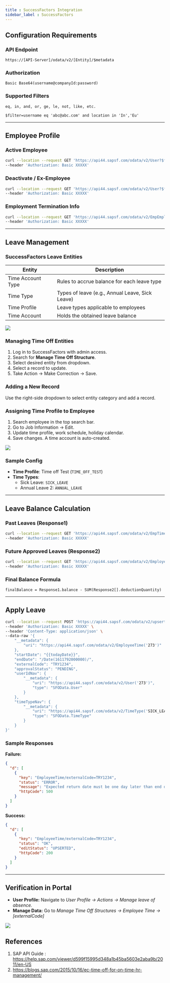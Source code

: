 ```yaml
---
title : SuccessFactors Integration
sidebar_label : SuccessFactors
---
```


## Configuration Requirements

### API Endpoint
```
https://[API-Server]/odata/v2/[Entity]/$metadata
```

### Authorization
```
Basic Base64(username@companyId:password)
```

### Supported Filters
```
eq, in, and, or, ge, le, not, like, etc.

$filter=username eq 'abc@abc.com' and location in 'In','Eu'
```

---

## Employee Profile

### Active Employee
```bash
curl --location --request GET 'https://api44.sapsf.com/odata/v2/User?$filter=username%20eq%20%27abc@yellowmessenger.com%27&$format=json' \
--header 'Authorization: Basic XXXXX'
```

### Deactivate / Ex-Employee
```bash
curl --location --request GET 'https://api44.sapsf.com/odata/v2/User?$filter=username%20eq%20%27abc@yellowmessenger.com%27%20and%20status%20eq%20%27f%27&$format=json&$select=defaultFullName,userId,jobCode,email,hireDate' \
--header 'Authorization: Basic XXXXX'
```

### Employment Termination Info
```bash
curl --location --request GET 'https://api44.sapsf.com/odata/v2/EmpEmploymentTermination?$filter=userId%20eq%20300&$format=json' \
--header 'Authorization: Basic XXXXX'
```

---

## Leave Management

### SuccessFactors Leave Entities

| Entity            | Description                                                                 |
|------------------|-----------------------------------------------------------------------------|
| Time Account Type | Rules to accrue balance for each leave type                                |
| Time Type         | Types of leave (e.g., Annual Leave, Sick Leave)                             |
| Time Profile      | Leave types applicable to employees                                         |
| Time Account      | Holds the obtained leave balance                                            |

![](https://paper-attachments.dropbox.com/s_ED1FF0E74DEAD763FBDB69A56B6E83345A98D794FA7338EBFB12935A0745F67A_1613030763471_image.png)

### Managing Time Off Entities

1. Log in to SuccessFactors with admin access.
2. Search for **Manage Time Off Structure**.
3. Select desired entity from dropdown.
4. Select a record to update.
5. Take Action → Make Correction → Save.

### Adding a New Record
Use the right-side dropdown to select entity category and add a record.

### Assigning Time Profile to Employee

1. Search employee in the top search bar.
2. Go to Job Information → Edit.
3. Update time profile, work schedule, holiday calendar.
4. Save changes. A time account is auto-created.

![](https://paper-attachments.dropbox.com/s_ED1FF0E74DEAD763FBDB69A56B6E83345A98D794FA7338EBFB12935A0745F67A_1613032729109_image.png)

### Sample Config
- **Time Profile**: Time off Test (`TIME_OFF_TEST`)
- **Time Types**:
  - Sick Leave: `SICK_LEAVE`
  - Annual Leave 2: `ANNUAL_LEAVE`

---

## Leave Balance Calculation

### Past Leaves (Response1)
```bash
curl --location --request GET 'https://api44.sapsf.com/odata/v2/EmpTimeAccountBalance?$filter=userId%20eq%20%27273%27%20and%20timeAccountType%20eq%20%27SICK_LEAVE%27&$format=json' \
--header 'Authorization: Basic XXXXX'
```

### Future Approved Leaves (Response2)
```bash
curl --location --request GET 'https://api44.sapsf.com/odata/v2/EmployeeTime?$filter=userId%20eq%20%27273%27%20and%20timeType%20eq%20%27ANNUAL_LEAVE%27%20and%20startDate%20ge%20datetime%272020-02-04T00:00:00%27%20and%20approvalStatus%20eq%20%27PENDING%27&$format=json&$select=deductionQuantity,approvalStatus,timeType,endDate,startDate,externalCode' \
--header 'Authorization: Basic XXXXX'
```

### Final Balance Formula
```text
finalBalance = Response1.balance - SUM(Response2[].deductionQuantity)
```

---

## Apply Leave

```bash
curl --location --request POST 'https://api44.sapsf.com/odata/v2/upsert?workflowConfirmed=true&$format=json' \
--header 'Authorization: Basic XXXXX' \
--header 'Content-Type: application/json' \
--data-raw '{
    "__metadata": {
        "uri": "https://api44.sapsf.com/odata/v2/EmployeeTime('273')"
    },
    "startDate": "{{todayDate}}",
    "endDate": "/Date(1611792000000)/",
    "externalCode": "TRY1234",
    "approvalStatus": "PENDING",
    "userIdNav": {
        "__metadata": {
            "uri": "https://api44.sapsf.com/odata/v2/User('273')",
            "type": "SFOData.User"
        }
    },
    "timeTypeNav": {
        "__metadata": {
            "uri": "https://api44.sapsf.com/odata/v2/TimeType('SICK_LEAVE')",
            "type": "SFOData.TimeType"
        }
    }
}'
```

### Sample Responses

**Failure:**
```json
{
  "d": [
    {
      "key": "EmployeeTime/externalCode=TRY1234",
      "status": "ERROR",
      "message": "Expected return date must be one day later than end date.",
      "httpCode": 500
    }
  ]
}
```

**Success:**
```json
{
  "d": [
    {
      "key": "EmployeeTime/externalCode=TRY1234",
      "status": "OK",
      "editStatus": "UPSERTED",
      "httpCode": 200
    }
  ]
}
```

---

## Verification in Portal

- **User Profile:** Navigate to _User Profile → Actions → Manage leave of absence._
- **Manage Data:** Go to _Manage Time Off Structures → Employee Time → [externalCode]_

![](https://lh3.googleusercontent.com/elq_Uw24PyqLl-s17NbhjHpJlFBr4JLMviAhyp_O1ZfzWLpWJ2TlVz4hHcVnDFB95io1YI0M_IvnmSj-4nko7QnrMtd7Q-SvnLs9B2ipuwRNVKX-5ja5kYUVUJDXb9ZmKoIQAqT9)


## References
1. SAP API Guide : https://help.sap.com/viewer/d599f15995d348a1b45ba5603e2aba9b/2011/en-US
2. https://blogs.sap.com/2015/10/16/ec-time-off-for-on-time-hr-management/